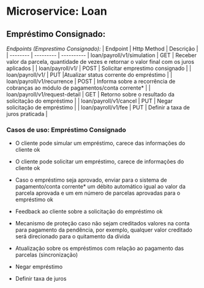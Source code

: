 # Microservice: Loan

## Empréstimo Consignado: 

*Endpoints (Emprestimo Consignado):*
| Endpoint | Http Method | Descrição |
| -------- | --------- | ----------
| loan/payroll/v1/simulation | GET | Receber valor da parcela, quantidade de vezes e retornar o valor final com os juros aplicados |
| loan/payroll/v1/ | POST | Solicitar emprestimo consignado |
| loan/payroll/v1/ | PUT |Atualizar status corrente do empréstimo |
| loan/payroll/v1/recurrence | POST | Informa sobre a recorrência de cobranças ao módulo de pagamentos/conta corrente* |
| loan/payroll/v1/request-detail | GET | Retorno sobre o resultado da solicitação do empréstimo |
| loan/payroll/v1/cancel | PUT | Negar solicitação de empréstimo |
| loan/payroll/v1/fee | PUT | Definir a taxa de juros praticada |



### Casos de uso: Empréstimo Consignado

-  O cliente pode simular um empréstimo, carece das informações do cliente ok

- O cliente pode solicitar um empréstimo, carece de informações do cliente ok
  
- Caso o empréstimo seja aprovado, enviar para o sistema de pagamento/conta corrente* um débito automático igual ao valor da parcela aprovada e um em número de parcelas aprovadas para o empréstimo ok

- Feedback ao cliente sobre a solicitação do empréstimo ok

- Mecanismo de proteção caso não sejam creditados valores na conta para pagamento da pendência, por exemplo, qualquer valor creditado será direcionado para o quitamento da dívida 

- Atualização sobre os empréstimos com relação ao pagamento das parcelas (sincronização)

- Negar empréstimo

- Definir taxa de juros
  
